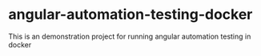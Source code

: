# angular-automation-testing-docker
This is an demonstration project for running angular automation testing in docker
